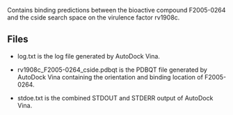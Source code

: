 Contains binding predictions between the bioactive compound F2005-0264 and the cside search space on the virulence factor rv1908c.

## Files

- log.txt is the log file generated by AutoDock Vina.

- rv1908c_F2005-0264_cside.pdbqt is the PDBQT file generated by AutoDock Vina containing the orientation and binding location of F2005-0264.

- stdoe.txt is the combined STDOUT and STDERR output of AutoDock Vina.

